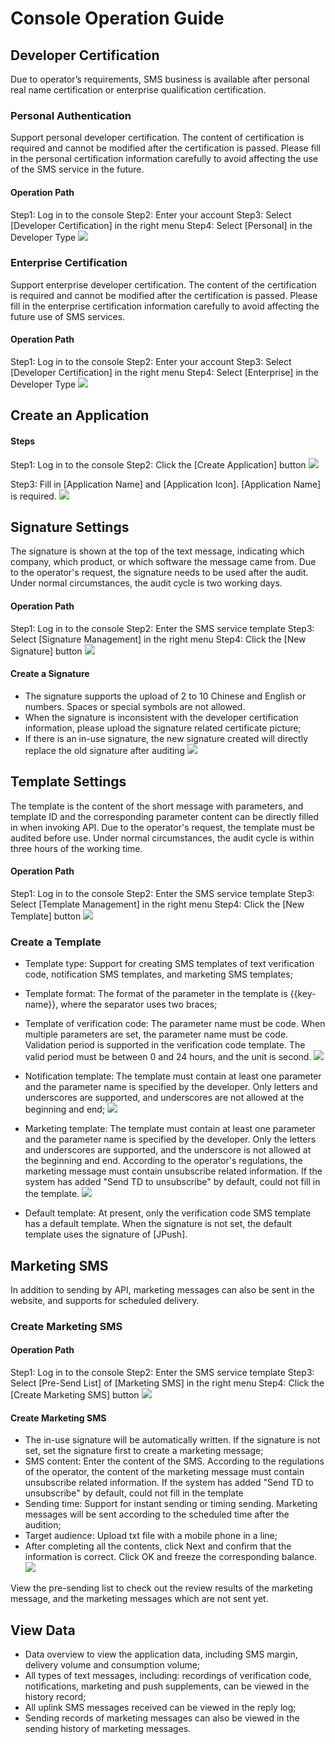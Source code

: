 # Console Operation Guide

## Developer Certification

Due to operator’s requirements, SMS business is available after personal real name certification or enterprise qualification certification.

### Personal Authentication

Support personal developer certification. The content of certification is required and cannot be modified after the certification is passed. Please fill in the personal certification information carefully to avoid affecting the use of the SMS service in the future.

#### Operation Path

Step1: Log in to the console
Step2: Enter your account
Step3: Select [Developer Certification] in the right menu
Step4: Select [Personal] in the Developer Type
![](./consoleguide_image/auth_personal.jpg)

### Enterprise Certification

Support enterprise developer certification. The content of the certification is required and cannot be modified after the certification is passed. Please fill in the enterprise certification information carefully to avoid affecting the future use of SMS services.

#### Operation Path

Step1: Log in to the console
Step2: Enter your account
Step3: Select [Developer Certification] in the right menu
Step4: Select [Enterprise] in the Developer Type
![](./consoleguide_image/auth_company.jpg)

## Create an Application

#### Steps

Step1: Log in to the console
Step2: Click the [Create Application] button
![](./consoleguide_image/app_createbutton.jpg)

Step3: Fill in [Application Name] and [Application Icon]. [Application Name] is required.
![](./consoleguide_image/app_create.jpg)

## Signature Settings

The signature is shown at the top of the text message, indicating which company, which product, or which software the message came from. Due to the operator's request, the signature needs to be used after the audit. Under normal circumstances, the audit cycle is two working days.

#### Operation Path

Step1: Log in to the console
Step2: Enter the SMS service template
Step3: Select [Signature Management] in the right menu
Step4: Click the [New Signature] button
![](./consoleguide_image/sign_createbutton.jpg)

#### Create a Signature

+ The signature supports the upload of 2 to 10 Chinese and English or numbers. Spaces or special symbols are not allowed.
+ When the signature is inconsistent with the developer certification information, please upload the signature related certificate picture;
+ If there is an in-use signature, the new signature created will directly replace the old signature after auditing
![](./consoleguide_image/sign_set.jpg)

## Template Settings

The template is the content of the short message with parameters, and template ID and the corresponding parameter content can be directly filled in when invoking API. Due to the operator's request, the template must be audited before use. Under normal circumstances, the audit cycle is within three hours of the working time.

#### Operation Path

Step1: Log in to the console
Step2: Enter the SMS service template
Step3: Select [Template Management] in the right menu
Step4: Click the [New Template] button
![](./consoleguide_image/mobile_createbutton.jpg)

### Create a Template

+ Template type: Support for creating SMS templates of text verification code, notification SMS templates, and marketing SMS templates;
+ Template format: The format of the parameter in the template is {{key-name}}, where the separator uses two braces;
+ Template of verification code: The parameter name must be code. When multiple parameters are set, the parameter name must be code. Validation period is supported in the verification code template. The valid period must be between 0 and 24 hours, and the unit is second.
 ![](./consoleguide_image/mobile_code.jpg)

+ Notification template: The template must contain at least one parameter and the parameter name is specified by the developer. Only letters and underscores are supported, and underscores are not allowed at the beginning and end;
![](./consoleguide_image/mobile_message.jpg)

+ Marketing template: The template must contain at least one parameter and the parameter name is specified by the developer. Only the letters and underscores are supported, and the underscore is not allowed at the beginning and end. According to the operator's regulations, the marketing message must contain unsubscribe related information. If the system has added "Send TD to unsubscribe" by default, could not fill in the template.
![](./consoleguide_image/mobile_market.jpg)

+ Default template: At present, only the verification code SMS template has a default template. When the signature is not set, the default template uses the signature of [JPush].

## Marketing SMS

In addition to sending by API, marketing messages can also be sent in the website, and supports for scheduled delivery.

### Create Marketing SMS

#### Operation Path

Step1: Log in to the console
Step2: Enter the SMS service template
Step3: Select [Pre-Send List] of [Marketing SMS] in the right menu
Step4: Click the [Create Marketing SMS] button
![](./consoleguide_image/market_createbutton.jpg)

#### Create Marketing SMS

+ The in-use signature will be automatically written. If the signature is not set, set the signature first to create a marketing message;
+ SMS content: Enter the content of the SMS. According to the regulations of the operator, the content of the marketing message must contain unsubscribe related information. If the system has added "Send TD to unsubscribe" by default, could not fill in the template
+ Sending time: Support for instant sending or timing sending. Marketing messages will be sent according to the scheduled time after the audition;
+ Target audience: Upload txt file with a mobile phone in a line;
+ After completing all the contents, click Next and confirm that the information is correct. Click OK and freeze the corresponding balance.
![](./consoleguide_image/market_create.jpg)

View the pre-sending list to check out the review results of the marketing message, and the marketing messages which are not sent yet.

## View Data

+ Data overview to view the application data, including SMS margin, delivery volume and consumption volume;
+ All types of text messages, including: recordings of verification code, notifications, marketing and push supplements, can be viewed in the history record;
+ All uplink SMS messages received can be viewed in the reply log;
+ Sending records of marketing messages can also be viewed in the sending history of marketing messages.